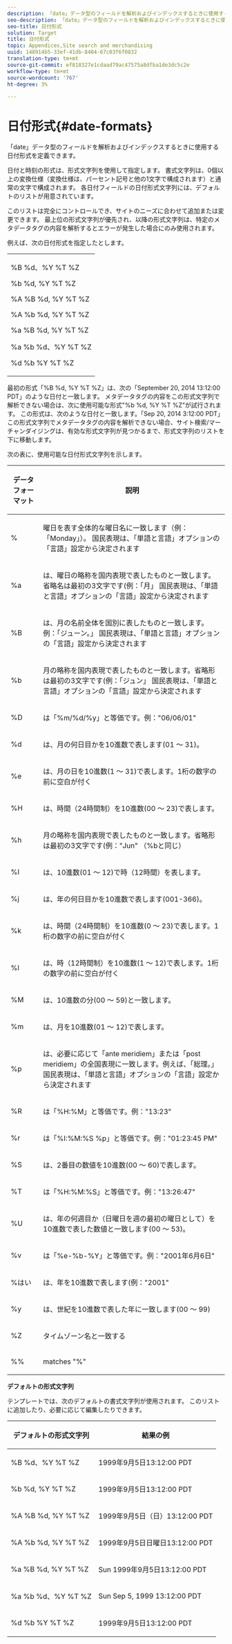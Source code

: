 ```yaml
---
description: 「date」データ型のフィールドを解析およびインデックスするときに使用する日付形式を定義できます。
seo-description: 「date」データ型のフィールドを解析およびインデックスするときに使用する日付形式を定義できます。
seo-title: 日付形式
solution: Target
title: 日付形式
topic: Appendices,Site search and merchandising
uuid: 148914b5-33ef-41db-8404-67c03f6f0832
translation-type: tm+mt
source-git-commit: ef818327e1cdaad79ac47575a8dfba1de3dc5c2e
workflow-type: tm+mt
source-wordcount: '767'
ht-degree: 3%

---
```



# 日付形式{#date-formats}

「date」データ型のフィールドを解析およびインデックスするときに使用する日付形式を定義できます。

日付と時刻の形式は、形式文字列を使用して指定します。 書式文字列は、0個以上の変換仕様（変換仕様は、パーセント記号と他の1文字で構成されます）と通常の文字で構成されます。 各日付フィールドの日付形式文字列には、デフォルトのリストが用意されています。

このリストは完全にコントロールでき、サイトのニーズに合わせて追加または変更できます。 最上位の形式文字列が優先され、以降の形式文字列は、特定のメタデータタグの内容を解析するとエラーが発生した場合にのみ使用されます。

例えば、次の日付形式を指定したとします。

<table> 
 <tbody> 
  <tr> 
   <td colname="col1"> <p>%B %d、%Y %T %Z </p> <p>%b %d, %Y %T %Z </p> <p>%A %B %d, %Y %T %Z </p> <p>%A %b %d, %Y %T %Z </p> <p>%a %B %d, %Y %T %Z </p> <p>%a %b %d、%Y %T %Z </p> <p>%d %b %Y %T %Z </p> </td> 
  </tr> 
 </tbody> 
</table>

最初の形式「%B %d, %Y %T %Z」は、次の「September 20, 2014 13:12:00 PDT」のような日付と一致します。 メタデータタグの内容をこの形式文字列で解析できない場合は、次に使用可能な形式&quot;%b %d, %Y %T %Z&quot;が試行されます。 この形式は、次のような日付と一致します。「Sep 20, 2014 3:12:00 PDT」 この形式文字列でメタデータタグの内容を解析できない場合、サイト検索/マーチャンダイジングは、有効な形式文字列が見つかるまで、形式文字列のリストを下に移動します。

次の表に、使用可能な日付形式文字列を示します。

<table> 
 <thead> 
  <tr> 
   <th colname="col1" class="entry"> <p>データフォーマット </p> </th> 
   <th colname="col2" class="entry"> <p>説明 </p> </th> 
  </tr> 
 </thead>
 <tbody> 
  <tr> 
   <td colname="col1"> <p>% </p> </td> 
   <td colname="col2"> <p>曜日を表す全体的な曜日名に一致します（例：「Monday」）。 国民表現は、「単語と言語」オプションの「言語」設定から決定されます </p> </td> 
  </tr> 
  <tr> 
   <td colname="col1"> <p>%a </p> </td> 
   <td colname="col2"> <p> は、曜日の略称を国内表現で表したものと一致します。省略名は最初の3文字です(例：「月」 国民表現は、「単語と言語」オプションの「言語」設定から決定されます </p> </td> 
  </tr> 
  <tr> 
   <td colname="col1"> <p>%B </p> </td> 
   <td colname="col2"> <p> は、月の名前全体を国別に表したものと一致します。例：「ジューン。」 国民表現は、「単語と言語」オプションの「言語」設定から決定されます </p> </td> 
  </tr> 
  <tr> 
   <td colname="col1"> <p>%b </p> </td> 
   <td colname="col2"> <p> 月の略称を国内表現で表したものと一致します。省略形は最初の3文字です(例：「ジュン」 国民表現は、「単語と言語」オプションの「言語」設定から決定されます </p> </td> 
  </tr> 
  <tr> 
   <td colname="col1"> <p>%D </p> </td> 
   <td colname="col2"> <p> は「%m/%d/%y」と等価です。例："06/06/01" </p> </td> 
  </tr> 
  <tr> 
   <td colname="col1"> <p>%d </p> </td> 
   <td colname="col2"> <p> は、月の何日目かを10進数で表します(01 ～ 31)。 </p> </td> 
  </tr> 
  <tr> 
   <td colname="col1"> <p>%e </p> </td> 
   <td colname="col2"> <p> は、月の日を10進数(1 ～ 31)で表します。1桁の数字の前に空白が付く </p> </td> 
  </tr> 
  <tr> 
   <td colname="col1"> <p>%H </p> </td> 
   <td colname="col2"> <p> は、時間（24時間制）を10進数(00 ～ 23)で表します。 </p> </td> 
  </tr> 
  <tr> 
   <td colname="col1"> <p>%h </p> </td> 
   <td colname="col2"> <p> 月の略称を国内表現で表したものと一致します。省略形は最初の3文字です(例："Jun" （%bと同じ） </p> </td> 
  </tr> 
  <tr> 
   <td colname="col1"> <p>%I </p> </td> 
   <td colname="col2"> <p> は、10進数(01 ～ 12)で時（12時間）を表します。 </p> </td> 
  </tr> 
  <tr> 
   <td colname="col1"> <p>%j </p> </td> 
   <td colname="col2"> <p> は、年の何日目かを10進数で表します(001-366)。 </p> </td> 
  </tr> 
  <tr> 
   <td colname="col1"> <p>%k </p> </td> 
   <td colname="col2"> <p> は、時間（24時間制）を10進数(0 ～ 23)で表します。1桁の数字の前に空白が付く </p> </td> 
  </tr> 
  <tr> 
   <td colname="col1"> <p>%l </p> </td> 
   <td colname="col2"> <p> は、時（12時間制）を10進数(1 ～ 12)で表します。1桁の数字の前に空白が付く </p> </td> 
  </tr> 
  <tr> 
   <td colname="col1"> <p>%M </p> </td> 
   <td colname="col2"> <p> は、10進数の分(00 ～ 59)と一致します。 </p> </td> 
  </tr> 
  <tr> 
   <td colname="col1"> <p>%m </p> </td> 
   <td colname="col2"> <p> は、月を10進数(01 ～ 12)で表します。 </p> </td> 
  </tr> 
  <tr> 
   <td colname="col1"> <p>%p </p> </td> 
   <td colname="col2"> <p> は、必要に応じて「ante meridiem」または「post meridiem」の全国表現に一致します。例えば、「総理。」 国民表現は、「単語と言語」オプションの「言語」設定から決定されます </p> </td> 
  </tr> 
  <tr> 
   <td colname="col1"> <p>%R </p> </td> 
   <td colname="col2"> <p> は「%H:%M」と等価です。例："13:23" </p> </td> 
  </tr> 
  <tr> 
   <td colname="col1"> <p>%r </p> </td> 
   <td colname="col2"> <p> は「%I:%M:%S %p」と等価です。例："01:23:45 PM" </p> </td> 
  </tr> 
  <tr> 
   <td colname="col1"> <p>%S </p> </td> 
   <td colname="col2"> <p> は、2番目の数値を10進数(00 ～ 60)で表します。 </p> </td> 
  </tr> 
  <tr> 
   <td colname="col1"> <p>%T </p> </td> 
   <td colname="col2"> <p> は「%H:%M:%S」と等価です。例："13:26:47" </p> </td> 
  </tr> 
  <tr> 
   <td colname="col1"> <p>%U </p> </td> 
   <td colname="col2"> <p> は、年の何週目か（日曜日を週の最初の曜日として）を10進数で表した数値と一致します(00 ～ 53)。 </p> </td> 
  </tr> 
  <tr> 
   <td colname="col1"> <p>%v </p> </td> 
   <td colname="col2"> <p> は「%e-%b-%Y」と等価です。例："2001年6月6日" </p> </td> 
  </tr> 
  <tr> 
   <td colname="col1"> <p>%はい </p> </td> 
   <td colname="col2"> <p> は、年を10進数で表します(例："2001" </p> </td> 
  </tr> 
  <tr> 
   <td colname="col1"> <p>%y </p> </td> 
   <td colname="col2"> <p> は、世紀を10進数で表した年に一致します(00 ～ 99) </p> </td> 
  </tr> 
  <tr> 
   <td colname="col1"> <p>%Z </p> </td> 
   <td colname="col2"> <p> タイムゾーン名と一致する </p> </td> 
  </tr> 
  <tr> 
   <td colname="col1"> <p>%% </p> </td> 
   <td colname="col2"> <p> matches "%" </p> </td> 
  </tr> 
 </tbody> 
</table>

**デフォルトの形式文字列**

テンプレートでは、次のデフォルトの書式文字列が使用されます。 このリストに追加したり、必要に応じて編集したりできます。

<table> 
 <thead> 
  <tr> 
   <th colname="col1" class="entry"> <p>デフォルトの形式文字列 </p> </th> 
   <th colname="col2" class="entry"> <p>結果の例 </p> </th> 
  </tr> 
 </thead>
 <tbody> 
  <tr> 
   <td colname="col1"> <p>%B %d、%Y %T %Z </p> </td> 
   <td colname="col2"> <p> 1999年9月5日13:12:00 PDT </p> </td> 
  </tr> 
  <tr> 
   <td colname="col1"> <p>%b %d, %Y %T %Z </p> </td> 
   <td colname="col2"> <p> 1999年9月5日13:12:00 PDT </p> </td> 
  </tr> 
  <tr> 
   <td colname="col1"> <p>%A %B %d, %Y %T %Z </p> </td> 
   <td colname="col2"> <p> 1999年9月5日（日）13:12:00 PDT </p> </td> 
  </tr> 
  <tr> 
   <td colname="col1"> <p>%A %b %d, %Y %T %Z </p> </td> 
   <td colname="col2"> <p> 1999年9月5日日曜日13:12:00 PDT </p> </td> 
  </tr> 
  <tr> 
   <td colname="col1"> <p>%a %B %d, %Y %T %Z </p> </td> 
   <td colname="col2"> <p> Sun 1999年9月5日13:12:00 PDT </p> </td> 
  </tr> 
  <tr> 
   <td colname="col1"> <p>%a %b %d、%Y %T %Z </p> </td> 
   <td colname="col2"> <p> Sun Sep 5, 1999 13:12:00 PDT </p> </td> 
  </tr> 
  <tr> 
   <td colname="col1"> <p>%d %b %Y %T %Z </p> </td> 
   <td colname="col2"> <p> 1999年9月5日13:12:00 PDT </p> </td> 
  </tr> 
 </tbody> 
</table>

